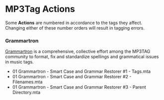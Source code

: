 # MP3Tag Actions

Some **Actions** are numbered in accordance to the tags they affect. Changing either of these number orders will result in tagging errors.

### Grammartron
[Grammartron](https://community.mp3tag.de/t/case-conversion/11684) is a comprehensive, collective effort among the
MP3TAG community to format, fix and standardize spellings and grammatical issues in music tags.  
- 01 Grammartron - Smart Case and Grammar Restorer #1 - Tags.mta  
- 01 Grammartron - Smart Case and Grammar Restorer #2 - Filenames.mta  
- 01 Grammartron - Smart Case and Grammar Restorer #3 - Parent Directory.mta  


